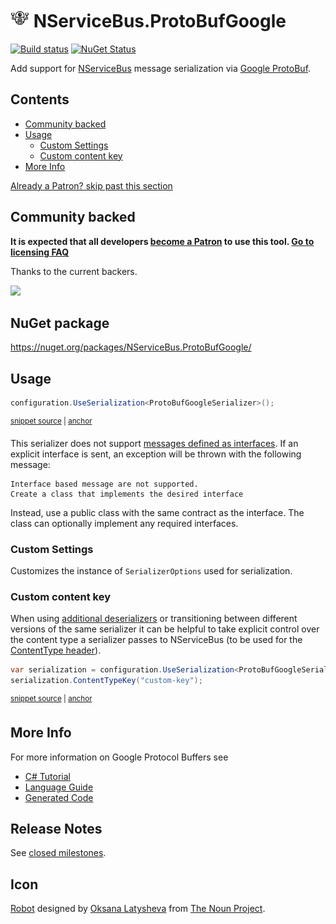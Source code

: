 <!--
GENERATED FILE - DO NOT EDIT
This file was generated by [MarkdownSnippets](https://github.com/SimonCropp/MarkdownSnippets).
Source File: /readme.source.md
To change this file edit the source file and then run MarkdownSnippets.
-->

# <img src="/src/icon.png" height="30px"> NServiceBus.ProtoBufGoogle

[![Build status](https://ci.appveyor.com/api/projects/status/ad7ibwiqio3ocso4/branch/master?svg=true)](https://ci.appveyor.com/project/SimonCropp/nservicebus-ProtoBufGoogle)
[![NuGet Status](https://img.shields.io/nuget/v/NServiceBus.ProtoBufGoogle.svg)](https://www.nuget.org/packages/NServiceBus.ProtoBufGoogle/)

Add support for [NServiceBus](https://docs.particular.net/nservicebus/) message serialization via [Google ProtoBuf](https://github.com/google/protobuf).

<!-- toc -->
## Contents

  * [Community backed](#community-backed)
  * [Usage](#usage)
    * [Custom Settings](#custom-settings)
    * [Custom content key](#custom-content-key)
  * [More Info](#more-info)<!-- endtoc -->

<!--- StartOpenCollectiveBackers -->

[Already a Patron? skip past this section](#endofbacking)


## Community backed

**It is expected that all developers [become a Patron](https://opencollective.com/nservicebusextensions/contribute/patron-6976) to use this tool. [Go to licensing FAQ](https://github.com/NServiceBusExtensions/Home/#licensingpatron-faq)**

Thanks to the current backers.

<img src="https://opencollective.com/nservicebusextensions/tiers/patron.svg?width=890&avatarHeight=60&button=false">

<a href="#" id="endofbacking"></a>

<!--- EndOpenCollectiveBackers -->


## NuGet package

https://nuget.org/packages/NServiceBus.ProtoBufGoogle/


## Usage

<!-- snippet: ProtobufSerialization -->
<a id='snippet-protobufserialization'/></a>
```cs
configuration.UseSerialization<ProtoBufGoogleSerializer>();
```
<sup><a href='/src/Tests/Snippets/Usage.cs#L8-L12' title='File snippet `protobufserialization` was extracted from'>snippet source</a> | <a href='#snippet-protobufserialization' title='Navigate to start of snippet `protobufserialization`'>anchor</a></sup>
<!-- endsnippet -->

This serializer does not support [messages defined as interfaces](https://docs.particular.net/nservicebus/messaging/messages-as-interfaces). If an explicit interface is sent, an exception will be thrown with the following message:

```
Interface based message are not supported.
Create a class that implements the desired interface
```

Instead, use a public class with the same contract as the interface. The class can optionally implement any required interfaces.


### Custom Settings

Customizes the instance of `SerializerOptions` used for serialization.


### Custom content key

When using [additional deserializers](https://docs.particular.net/nservicebus/serialization/#specifying-additional-deserializers) or transitioning between different versions of the same serializer it can be helpful to take explicit control over the content type a serializer passes to NServiceBus (to be used for the [ContentType header](https://docs.particular.net/nservicebus/messaging/headers#serialization-headers-nservicebus-contenttype)).

<!-- snippet: ProtoBufContentTypeKey -->
<a id='snippet-protobufcontenttypekey'/></a>
```cs
var serialization = configuration.UseSerialization<ProtoBufGoogleSerializer>();
serialization.ContentTypeKey("custom-key");
```
<sup><a href='/src/Tests/Snippets/Usage.cs#L17-L22' title='File snippet `protobufcontenttypekey` was extracted from'>snippet source</a> | <a href='#snippet-protobufcontenttypekey' title='Navigate to start of snippet `protobufcontenttypekey`'>anchor</a></sup>
<!-- endsnippet -->


## More Info

For more information on Google Protocol Buffers see

 * [C# Tutorial](https://developers.google.com/protocol-buffers/docs/csharptutorial)
 * [Language Guide](https://developers.google.com/protocol-buffers/docs/proto3)
 * [Generated Code](https://developers.google.com/protocol-buffers/docs/reference/csharp-generated)


## Release Notes

See [closed milestones](../../milestones?state=closed).


## Icon

[Robot](https://thenounproject.com/term/robot/826086/) designed by [Oksana Latysheva](https://thenounproject.com/latyshevaoksana/) from [The Noun Project](https://thenounproject.com).
